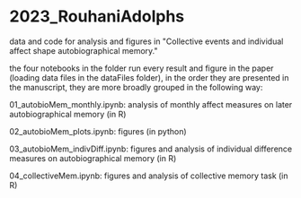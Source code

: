 # 2023_RouhaniAdolphs
data and code for analysis and figures in "Collective events and individual affect shape autobiographical memory."

the four notebooks in the folder run every result and figure in the paper (loading data files in the dataFiles folder), in the order they are presented in the manuscript, they are more broadly grouped in the following way: 

01_autobioMem_monthly.ipynb: analysis of monthly affect measures on later autobiographical memory (in R)

02_autobioMem_plots.ipynb: figures (in python)

03_autobioMem_indivDiff.ipynb: figures and analysis of individual difference measures on autobiographical memory (in R)

04_collectiveMem.ipynb: figures and analysis of collective memory task (in R)
